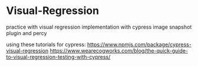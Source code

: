 # Visual-Regression
practice with visual regression implementation with cypress image snapshot plugin and percy

using these tutorials for cypress:
https://www.npmjs.com/package/cypress-visual-regression
https://www.wearecogworks.com/blog/the-quick-guide-to-visual-regression-testing-with-cypress/

